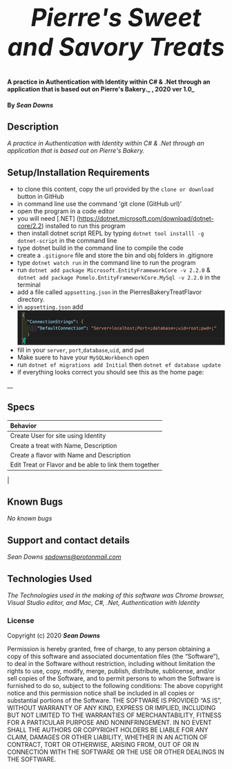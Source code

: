 <h1 align="center"><strong>

# _Pierre's Sweet and Savory Treats_ 
</strong></h1>


#### A practice in Authentication with Identity within C# & .Net through an application that is based out on Pierre's Bakery._ , 2020 ver 1.0_

#### By _Sean Downs_

## Description

_A practice in Authentication with Identity within C# & .Net through an application that is based out on Pierre's Bakery._

## Setup/Installation Requirements

* to clone this content, copy the url provided by the `clone or download` button in GitHub
* in command line use the command 'git clone (GitHub url)'
* open the program in a code editor
* you will need [.NET] (https://dotnet.microsoft.com/download/dotnet-core/2.2) installed to run this program 
* then install dotnet script REPL by typing `dotnet tool installl -g dotnet-script` in the command line
* type dotnet build in the command line to compile the code
* create a `.gitignore` file and store the bin and obj folders in .gitignore
* type `dotnet watch run` in the command line to run the program
* run `dotnet add package Microsoft.EntityFrameworkCore -v 2.2.0`  &
`dotnet add package Pomelo.EntityFrameworkCore.MySql -v 2.2.0`
in the terminal
* add a file called `appsetting.json` in the PierresBakeryTreatFlavor directory.
* in `appsetting.json` add ![appsetting.json](Assets/setup.png)
* fill in your `server`, `port`,`database`,`uid`, and `pwd`
* Make suere to have your `MySQLWorkbench` open
* run 
`dotnet ef migrations add Initial`
then `dotnet ef database update`
* if everything looks correct you should see this as the home page: 
<!-- ![Home-page](Assets/HomePage.png) -->

__

## Specs

| Behavior    |
| :---------- |
| Create User for site using Identity |
| Create a treat with Name, Description |
| Create a flavor with Name and Description |
| Edit Treat or Flavor and be able to link them together |
|


## Known Bugs

_No known bugs_

## Support and contact details

_Sean Downs <spdowns@protonmail.com>_

## Technologies Used

_The Technologies used in the making of this software was Chrome browser, Visual Studio editor, and Mac, C#, .Net, Authentication with Identity_

### License

Copyright (c) 2020 **_Sean Downs_**

Permission is hereby granted, free of charge, to any person obtaining a copy of this software and associated documentation files (the “Software”), to deal in the Software without restriction, including without limitation the rights to use, copy, modify, merge, publish, distribute, sublicense, and/or sell copies of the Software, and to permit persons to whom the Software is furnished to do so, subject to the following conditions:
The above copyright notice and this permission notice shall be included in all copies or substantial portions of the Software.
THE SOFTWARE IS PROVIDED “AS IS”, WITHOUT WARRANTY OF ANY KIND, EXPRESS OR IMPLIED, INCLUDING BUT NOT LIMITED TO THE WARRANTIES OF MERCHANTABILITY, FITNESS FOR A PARTICULAR PURPOSE AND NONINFRINGEMENT. IN NO EVENT SHALL THE AUTHORS OR COPYRIGHT HOLDERS BE LIABLE FOR ANY CLAIM, DAMAGES OR OTHER LIABILITY, WHETHER IN AN ACTION OF CONTRACT, TORT OR OTHERWISE, ARISING FROM, OUT OF OR IN CONNECTION WITH THE SOFTWARE OR THE USE OR OTHER DEALINGS IN THE SOFTWARE.

<!-- Insert gif at the end to catch the eye -->
</h1>